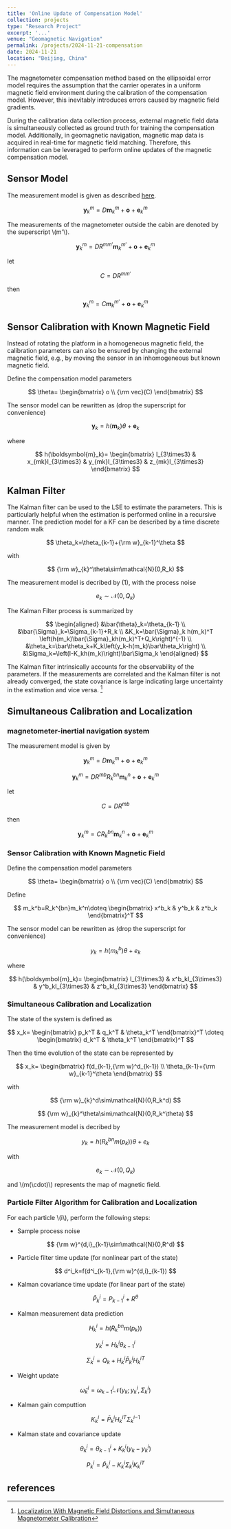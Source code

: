 ```yaml
---
title: 'Online Update of Compensation Model'
collection: projects
type: "Research Project"
excerpt: '...'
venue: "Geomagnetic Navigation"
permalink: /projects/2024-11-21-compensation
date: 2024-11-21
location: "Beijing, China"
---
```


<!--磁补偿模型的在线自演进更新方法-->

<!--
基于椭球误差模型的磁补偿方法，在补偿模型标定时，需要基于载体处于均匀磁场环境的假设，因此，不可避免引入磁场梯度带来的误差。
由于在标定数据采集过程中，会同步采集舱外磁场数据作为磁补偿模型训练的真值，另外，在地磁导航的过程中，也会实时获取磁图数据来进行磁场匹配，因此，可以利用这些信息，来进行在线磁补偿模型的更新。
-->
The magnetometer compensation method based on the ellipsoidal error model requires the assumption that the carrier operates in a uniform magnetic field environment during the calibration of the compensation model. However, this inevitably introduces errors caused by magnetic field gradients.  

During the calibration data collection process, external magnetic field data is simultaneously collected as ground truth for training the compensation model. Additionally, in geomagnetic navigation, magnetic map data is acquired in real-time for magnetic field matching. Therefore, this information can be leveraged to perform online updates of the magnetic compensation model.

## Sensor Model

The measurement model is given as described [here](https://sunqinxuan.github.io/projects/2024-07-09-compensation).

$$
\boldsymbol{y}_{k}^m=D\boldsymbol{m}_k^m+\boldsymbol{o}+\boldsymbol{e}_{k}^m
$$

The measurements of the magnetometer outside the cabin are denoted by the superscript \\(m'\\).

$$
\boldsymbol{y}_{k}^m=DR^{mm'}\boldsymbol{m}_k^{m'}+\boldsymbol{o}+\boldsymbol{e}_{k}^m
$$

let 

$$
C=DR^{mm'}
$$

then

$$
\boldsymbol{y}_{k}^m=C\boldsymbol{m}_k^{m'}+\boldsymbol{o}+\boldsymbol{e}_{k}^m
$$

## Sensor Calibration with Known Magnetic Field

Instead of rotating the platform in a homogeneous magnetic field, the calibration parameters can also be ensured by changing the external magnetic field, e.g., by moving the sensor in an inhomogeneous but known magnetic field.

Define the compensation model parameters

$$
\theta=
\begin{bmatrix}
o \\
{\rm vec}(C)
\end{bmatrix}
$$

The sensor model can be rewritten as (drop the superscript for convenience)

$$
\boldsymbol{y}_{k}=h(\boldsymbol{m}_k)\theta+\boldsymbol{e}_{k}
\tag{1}
$$

where 

$$
h(\boldsymbol{m}_k)=
\begin{bmatrix}
I_{3\times3} &
x_{mk}I_{3\times3} &
y_{mk}I_{3\times3} &
z_{mk}I_{3\times3}
\end{bmatrix}
$$

## Kalman Filter 

The Kalman filter can be used to the LSE to estimate the parameters. 
This is particularly helpful when the estimation is performed online in a recursive manner. 
The prediction model for a KF can be described by a time discrete random walk

$$
\theta_k=\theta_{k-1}+{\rm w}_{k-1}^\theta
$$

with 

$$
{\rm w}_{k}^\theta\sim\mathcal{N}(0,R_k)
$$

The measurement model is decribed by (1), with the process noise 

$$
e_{k}\sim\mathcal{N}(0,Q_k)
$$

The Kalman Filter process is summarized by 

$$
\begin{aligned}
&\bar{\theta}_k=\theta_{k-1} \\
&\bar{\Sigma}_k=\Sigma_{k-1}+R_k \\
&K_k=\bar{\Sigma}_k h(m_k)^T
\left(h(m_k)\bar{\Sigma}_kh(m_k)^T+Q_k\right)^{-1} \\
&\theta_k=\bar\theta_k+K_k\left(y_k-h(m_k)\bar\theta_k\right) \\
&\Sigma_k=\left(I-K_kh(m_k)\right)\bar\Sigma_k
\end{aligned}
$$

The Kalman filter intrinsically accounts for the observability of the parameters. 
If the measurements are correlated and the Kalman filter is not already converged, the state covariance is large indicating large uncertainty in the estimation and vice versa. [^1]

<!--
![img](http://sunqinxuan.github.io/images/projects-2024-11-21-img1.jpg)

![img](http://sunqinxuan.github.io/images/projects-2024-11-21-img2.jpg)
-->


## Simultaneous Calibration and Localization

### magnetometer-inertial navigation system 

The measurement model is given by

$$
\boldsymbol{y}_{k}^m=D\boldsymbol{m}_k^m+\boldsymbol{o}+\boldsymbol{e}_{k}^m
$$

$$
\boldsymbol{y}_{k}^m=DR^{mb}R_k^{bn}\boldsymbol{m}_k^{n}+\boldsymbol{o}+\boldsymbol{e}_{k}^m
$$

let 

$$
C=DR^{mb}
$$

then

$$
\boldsymbol{y}_{k}^m=CR_k^{bn}\boldsymbol{m}_k^{n}+\boldsymbol{o}+\boldsymbol{e}_{k}^m
$$

### Sensor Calibration with Known Magnetic Field

Define the compensation model parameters

$$
\theta=
\begin{bmatrix}
o \\
{\rm vec}(C)
\end{bmatrix}
$$

Define 

$$
m_k^b=R_k^{bn}m_k^n\doteq
\begin{bmatrix}
x^b_k & y^b_k & z^b_k 
\end{bmatrix}^T
$$

The sensor model can be rewritten as (drop the superscript for convenience)

$$
{y}_{k}=h(m_k^b)\theta+{e}_{k}
$$

where 

$$
h(\boldsymbol{m}_k)=
\begin{bmatrix}
I_{3\times3} &
x^b_kI_{3\times3} &
y^b_kI_{3\times3} &
z^b_kI_{3\times3}
\end{bmatrix}
$$

### Simultaneous Calibration and Localization

The state of the system is defined as 

$$
x_k=
\begin{bmatrix}
p_k^T & q_k^T & \theta_k^T
\end{bmatrix}^T
\doteq
\begin{bmatrix}
d_k^T & \theta_k^T
\end{bmatrix}^T
$$

Then the time evolution of the state can be represented by 

$$
x_k=
\begin{bmatrix}
f(d_{k-1},{\rm w}^d_{k-1}) \\
\theta_{k-1}+{\rm w}_{k-1}^\theta
\end{bmatrix}
$$

with 

$$
{\rm w}_{k}^d\sim\mathcal{N}(0,R_k^d)
$$

$$
{\rm w}_{k}^\theta\sim\mathcal{N}(0,R_k^\theta)
$$

The measurement model is decribed by 

$$
{y}_{k}=h(R_k^{bn}m(p_k))\theta+{e}_{k}
$$

with

$$
e_{k}\sim\mathcal{N}(0,Q_k)
$$

and \\(m(\cdot)\\) represents the map of magnetic field.

### Particle Filter Algorithm for Calibration and Localization

For each particle \\(i\\), perform the following steps:

- Sample process noise 

$$
{\rm w}^{d,i}_{k-1}\sim\mathcal{N}(0,R^d)
$$

- Particle filter time update (for nonlinear part of the state)

$$
d^i_k=f(d^i_{k-1},{\rm w}^{d,i}_{k-1})
$$

- Kalman covariance time update (for linear part of the state)

$$
\bar{P}^i_k=P^i_{k-1}+R^\theta
$$

- Kalman measurement data prediction 

$$
H^i_k=h(R_k^{bn}m(p_k))
$$

$$
y^i_k=H^i_k\theta^i_{k-1}
$$

$$
\Sigma^i_k=Q_k+H^i_k \bar{P}^i_k {H^i_k}^T
$$

- Weight update

$$
\tilde\omega^i_k=\omega^i_{k-1}\mathcal{N}(y_k;y^i_k,\Sigma^i_k)
$$

- Kalman gain computtion

$$
K^i_k=\bar{P}^i_k{H^i_k}^T{\Sigma^i_k}^{-1}
$$

- Kalman state and covariance update 

$$
\theta^i_k=\theta^i_{k-1}+K^i_k(y_k-y^i_k)
$$

$$
P^i_k=\bar{P}^i_k-K^i_k\Sigma^i_k{K^i_k}^T
$$

<!--
![img](http://sunqinxuan.github.io/images/projects-2024-11-22-img1.jpg)

![img](http://sunqinxuan.github.io/images/projects-2024-11-22-img2.jpg)

![img](http://sunqinxuan.github.io/images/projects-2024-11-22-img3.jpg)
-->

<!--
## Related Links 

code:
- [magnetic_compensation](https://github.com/sunqinxuan/magnetic_compensation)
-->

## references

[^1]: [Localization With Magnetic Field Distortions and Simultaneous Magnetometer Calibration](https://ieeexplore.ieee.org/document/9195842)